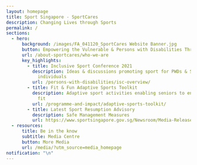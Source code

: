 ```yaml
---
layout: homepage
title: Sport Singapore - SportCares
description: Changing Lives through Sports
permalink: /
sections:
  - hero:
      background: /images/FA_041120_SportCares Website Banner.jpg
      button: Empowering the Vulnerable & Persons with Disabilities Through Sport
      url: /about-sportcares/who-we-are
      key_highlights:
        - title: Inclusive Sport Conference 2021
          description: Ideas & discussions promoting sport for PWDs & Special Needs
            individuals
          url: /persons-with-disabilities/isc-overview/
        - title: Fit & Fun Adaptive Sports Toolkit
          description: Adaptive sport activities enabling seniors to enjoy sport and stay
            fit
          url: /programme-and-impact/adaptive-sports-toolkit/
        - title: Latest Sport Resumption Advisory
          description: Safe Management Measures
          url: https://www.sportsingapore.gov.sg/Newsroom/Media-Releases/2021/June/Calibrated-Easing-of-SMM-for-Sport
  - resources:
      title: Be in the know
      subtitle: Media Centre
      button: More Media
      url: /media/?utm_source=media_homepage
notification: "\n"
---
```

